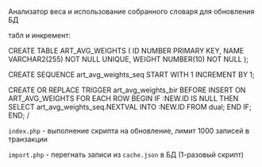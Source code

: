 Анализатор веса и использование собранного словаря для обновления БД

табл и инкремент:

CREATE TABLE ART_AVG_WEIGHTS (
                                 ID NUMBER PRIMARY KEY,
                                 NAME VARCHAR2(255) NOT NULL UNIQUE,
                                 WEIGHT NUMBER(10) NOT NULL
);

CREATE SEQUENCE art_avg_weights_seq START WITH 1 INCREMENT BY 1;

CREATE OR REPLACE TRIGGER art_avg_weights_bir
    BEFORE INSERT ON ART_AVG_WEIGHTS
    FOR EACH ROW
BEGIN
    IF :NEW.ID IS NULL THEN
        SELECT art_avg_weights_seq.NEXTVAL INTO :NEW.ID FROM dual;
    END IF;
END;
/

`index.php` - выполнение скрипта на обновление, лимит 1000 записей в транзакции

`import.php` - перегнать записи из `cache.json` в БД (1-разовый скрипт)
